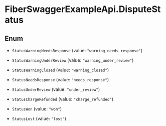 # FiberSwaggerExampleApi.DisputeStatus

## Enum


* `StatusWarningNeedsResponse` (value: `"warning_needs_response"`)

* `StatusWarningUnderReview` (value: `"warning_under_review"`)

* `StatusWarningClosed` (value: `"warning_closed"`)

* `StatusNeedsResponse` (value: `"needs_response"`)

* `StatusUnderReview` (value: `"under_review"`)

* `StatusChargeRefunded` (value: `"charge_refunded"`)

* `StatusWon` (value: `"won"`)

* `StatusLost` (value: `"lost"`)


